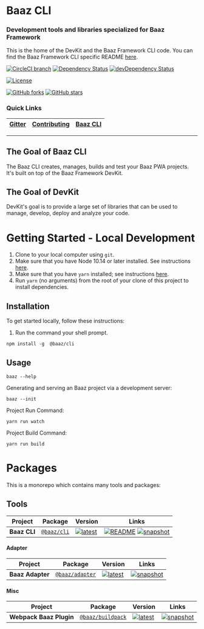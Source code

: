 

# Baaz CLI
### Development tools and libraries specialized for Baaz Framework

This is the home of the DevKit and the Baaz Framework CLI code. You can find the Baaz Framework CLI specific README
[here](/README.md).


[![CircleCI branch](https://img.shields.io/circleci/project/github/dominicg666/baaz-cli/master.svg?label=circleci)](https://circleci.com/gh/dominicg666/baaz-cli) [![Dependency Status](https://david-dm.org/dominicg666/baaz-cli.svg)](https://david-dm.org/dominicg666/baaz-cli) [![devDependency Status](https://david-dm.org/baaz/baaz-cli/dev-status.svg)](https://david-dm.org/dominicg666/baaz-cli?type=dev) 

[![License](https://img.shields.io/npm/l/@baaz/cli.svg)](/LICENSE) 

[![GitHub forks](https://img.shields.io/github/forks/dominicg666/baaz-cli.svg?style=social&label=Fork)](https://github.com/dominicg666/baaz-cli/fork) [![GitHub stars](https://img.shields.io/github/stars/dominicg666/baaz-cli.svg?style=social&label=Star)](https://github.com/dominicg666/baaz-cli) 



### Quick Links
[Gitter](https://gitter.im/dominicg666/baaz-cli) | [Contributing](/CONTRIBUTING.md) | [Baaz CLI](http://github.com/dominicg666/baaz-cli) | 
|---|---|---|

----

## The Goal of Baaz CLI

The Baaz CLI creates, manages, builds and test your Baaz PWA projects. It's built on top of the
Baaz Framework DevKit.

## The Goal of DevKit

DevKit's goal is to provide a large set of libraries that can be used to manage, develop, deploy and
analyze your code.

# Getting Started - Local Development

1. Clone to your local computer using `git`.
1. Make sure that you have Node 10.14 or later installed. See instructions [here](https://nodejs.org/en/download/).
1. Make sure that you have `yarn` installed; see instructions [here](https://yarnpkg.com/lang/en/docs/install/).
1. Run `yarn` (no arguments) from the root of your clone of this project to install dependencies.

## Installation

To get started locally, follow these instructions:

1. Run the command your shell prompt.
```shell
npm install -g  @baaz/cli
```

## Usage

```
baaz --help

```
Generating and serving an Baaz project via a development server:

```
baaz --init

```

Project Run Command:

```
yarn run watch

```

Project Build Command:

```
yarn run build

```

# Packages

This is a monorepo which contains many tools and packages:



## Tools

| Project | Package | Version | Links |
|---|---|---|---|
**Baaz CLI** | [`@baaz/cli`](https://npmjs.com/package/@baaz/cli) | [![latest](https://img.shields.io/npm/v/%40@baaz%2Fcli/latest.svg)](https://npmjs.com/package/@baaz/cli) | [![README](https://img.shields.io/badge/README--green.svg)](/dominicg666/baaz-cli/README.md) [![snapshot](https://img.shields.io/badge/snapshot--blue.svg)](https://github.com/dominicg666/baaz-cli)



#### Adapter

| Project | Package | Version | Links |
|---|---|---|---|
**Baaz Adapter** | [`@baaz/adapter`](https://npmjs.com/package/@baaz/adapter) | [![latest](https://img.shields.io/npm/v/%40baaz%adapter/latest.svg)](https://npmjs.com/package/@baaz/adapter) |  [![snapshot](https://img.shields.io/badge/snapshot--blue.svg)](https://github.com/dominicg666/baaz-adapter)

#### Misc

| Project | Package | Version | Links |
|---|---|---|---|
**Webpack Baaz Plugin** | [`@baaz/buildpack`](https://npmjs.com/package/@baaz/buildpack) | [![latest](https://img.shields.io/npm/v/%40baaz%2Fbuildpack/latest.svg)](https://npmjs.com/package/@baaz/webpack) |  [![snapshot](https://img.shields.io/badge/snapshot--blue.svg)](https://github.com/dominicg666/baaz-adapter)


